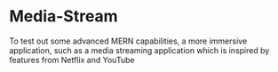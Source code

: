 # Media-Stream
To test out some advanced MERN capabilities, a more immersive application, such as a media streaming application which is inspired by features from Netflix and YouTube

